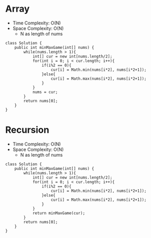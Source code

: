 # Array
* Time Complexity: O(N)
* Space Complexity: O(N)
	* N as length of nums
```
class Solution {
    public int minMaxGame(int[] nums) {
        while(nums.length > 1){
            int[] cur = new int[nums.length/2];
            for(int i = 0; i < cur.length; i++){
                if(i%2 == 0){
                    cur[i] = Math.min(nums[i*2], nums[i*2+1]);
                }else{
                    cur[i] = Math.max(nums[i*2], nums[i*2+1]);
                }
            }
            nums = cur;
        }
        return nums[0];
    }
}
```
# Recursion
* Time Complexity: O(N)
* Space Complexity: O(N)
	* N as length of nums
```
class Solution {
    public int minMaxGame(int[] nums) {
        while(nums.length > 1){
            int[] cur = new int[nums.length/2];
            for(int i = 0; i < cur.length; i++){
                if(i%2 == 0){
                    cur[i] = Math.min(nums[i*2], nums[i*2+1]);
                }else{
                    cur[i] = Math.max(nums[i*2], nums[i*2+1]);
                }
            }
            return minMaxGame(cur);
        }
        return nums[0];
    }
}
```
